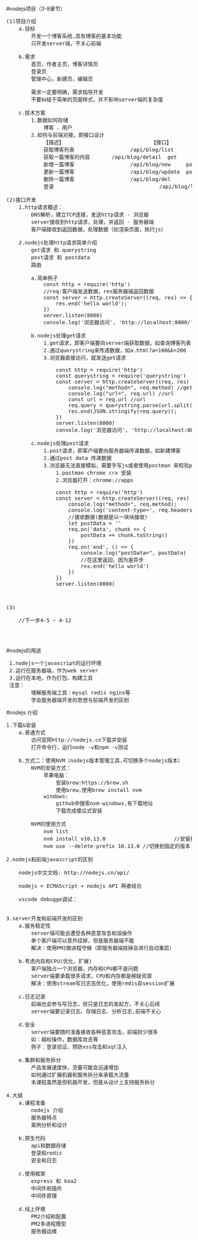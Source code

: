 #nodejs项目（3-8章节）
<pre>
(1)项目介绍
	a.目标
		开发一个博客系统,具有博客的基本功能
		只开发server端，不关心前端
		
	b.需求
		首页，作者主页，博客详情页
		登录页
		管理中心，新建页，编辑页
		
		需求一定要明确，需求指导开发
		不要纠结于简单的页面样式，并不影响server端的复杂度
		
	c.技术方案
		1.数据如何存储
			博客 、用户
		2.如何与前端对接，即接口设计
			【描述】							【接口】				【方法】  【URL参数】   		【备注】
			获取博客列表					/api/blog/list 		get			author、keywords		
			获取一篇博客的内容		/api/blog/detail  get				id
			新增一篇博客					/api/blog/new     post
			更新一篇博客					/api/blog/update  post			id
			删除一篇博客					/api/blog/del			post			id
			登录 									/api/blog/login		post

(2)接口开发
	1.http请求概述：
		DNS解析，建立TCP连接，发送http请求 - 浏览器
		server接收到http请求，处理，并返回 - 服务器端
		客户端接收到返回数据，处理数据（如渲染页面，执行js）
	
	2.nodejs处理http请求简单介绍
		get请求 和 querystring
		post请求 和 postdata
		路由
		
		a.简单例子
			const http = require('http')
			//req:客户端发送数据，res服务器端返回数据
			const server = http.createServer((req, res) => {
				res.end('hello world');
			})
			server.listen(8000)
			console.log('浏览器访问', 'http://localhost:8000/')
		
		b.nodejs处理get请求
			1.get请求，即客户端要向server端获取数据，如查询博客列表
			2.通过querystring来传递数据，如a.html?a=100&b=200
			3.浏览器直接访问，就发送get请求
			
				const http = require('http')
				const querystring = require('querystring')
				const server = http.createServer((req, res) => {
					console.log("method=", req.method) //get
					console.log("url=", req.url) //url
					const url = req.url //url
					req.query = querystring.parse(url.split('?')[1])
					res.end(JSON.stringify(req.query));
				})
				server.listen(8000)
				console.log('浏览器访问', 'http://localhost:8000/')
			
		c.nodejs处理post请求
			1.post请求，即客户端要向服务器端传递数据，如新建博客
			2.通过post data 传递数据
			3.浏览器无法直接模拟，需要手写js或者使用postman 来校验post例子demo
				1.postman chrome crx 安装
				2.浏览器打开：chrome://apps
			
				const http = require('http')
				const server = http.createServer((req, res) => {
					console.log("method=", req.method);
					console.log('content-type=', req.headers['content-type']);
					//接收数据(数据是以一块块接收)
					let postData = ''
					req.on('data', chunk => {
						postData += chunk.toString()
					})
					req.on('end', () => {
						console.log("postData=", postData)
						//在这里返回，因为是异步
						res.end('hello world')
					})
				})
				server.listen(8000)
				
			
			
(3)		
	
	//下一步4-5 ~ 4-12
		
		
		
</pre>




#nodejs的用途
<pre>
 1.nodejs一个javascript的运行环境
 2.运行在服务器端，作为web server
 3.运行在本地，作为打包、构建工具
 注意：
		理解服务端工具：mysql redis nginx等
		学会服务器端开发的思想与前端开发的区别
</pre>

#nodejs 介绍
<pre>
1.下载&安装
	a.普通方式
		访问官网http://nodejs.cn下载并安装
		打开命令行，运行node -v和npm -v测试
		
	b.方式二：使用NVM（nodejs版本管理工具,可切换多个nodejs版本）
		NVM的安装方式：
			苹果电脑：
				安装brew:https://brew.sh
				使用brew,使用brew install nvm
			windows:
				github中搜索nvm-windows,有下载地址
				下载完成傻瓜式安装
				
		NVM的使用方式
			nvm list 												//查看当前所有的node版本
			nvm install v10.13.0 					  //安装指定的版本
			nvm use --delete-prefix 10.13.0 //切换到指定的版本
			
2.nodejs和前端javascript的区别

	nodejs中文文档: http://nodejs.cn/api/
	
	nodejs = ECMAScript + nodejs API 两者结合
	
	vscode debugge调试：
		
	
3.server开发和前端开发的区别
	a.服务稳定性
		server端可能会遭受各种恶意攻击和误操作
		单个客户端可以意外挂掉，但是服务器端不能
		解决：使用PM2做进程守候（即服务器端挂掉会进行自动重启）
	
	b.考虑内存和CPU(优化，扩展)
		客户端独占一个浏览器，内存和CPU都不是问题
		server端要承载很多请求，CPU和内存都是稀缺资源
		解决：使用stream写日志去优化，使用redis存session扩展
		
	c.日志记录
		前端也会参与写日志，但只是日志的发起方，不关心后续
		server端要记录日志、存储日志、分析日志,前端不关心
	
	d.安全
		server端要随时准备接收各种恶意攻击，前端则少很多
		如：越权操作，数据库攻击等
		例子：登录验证，预防xss攻击和sql注入
		
	e.集群和服务拆分
		产品发展速度快，流量可能会迅速增加
		如何通过扩展机器和服务拆分来承载大流量
		本课程虽然是但机器开发，但是从设计上支持服务拆分

4.大纲
	a.课程准备
		nodejs 介绍
		服务器特点
		案例分析和设计
		
	b.原生代码
		api和数据存储
		登录和redis
		安全和日志
	
	c.使用框架
		express 和 koa2 
		中间件和插件
		中间件原理
	
	d.线上环境
		PM2介绍和配置
		PM2多进程模型
		服务器运维
</pre>





